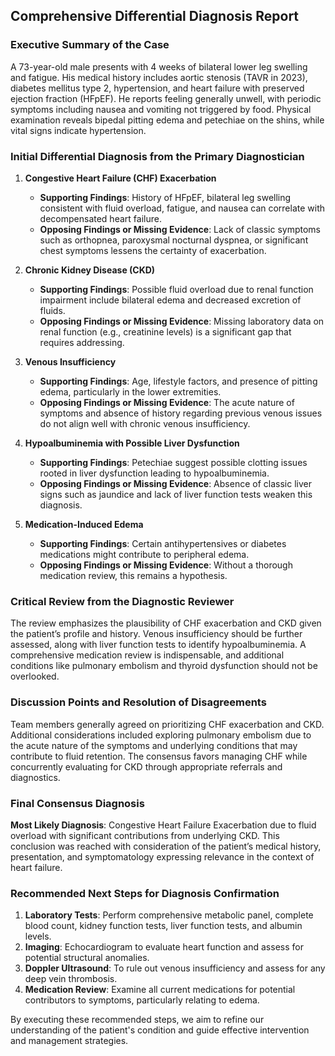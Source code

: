 ## Comprehensive Differential Diagnosis Report

### Executive Summary of the Case
A 73-year-old male presents with 4 weeks of bilateral lower leg swelling and fatigue. His medical history includes aortic stenosis (TAVR in 2023), diabetes mellitus type 2, hypertension, and heart failure with preserved ejection fraction (HFpEF). He reports feeling generally unwell, with periodic symptoms including nausea and vomiting not triggered by food. Physical examination reveals bipedal pitting edema and petechiae on the shins, while vital signs indicate hypertension.

### Initial Differential Diagnosis from the Primary Diagnostician
1. **Congestive Heart Failure (CHF) Exacerbation**
   - **Supporting Findings**: History of HFpEF, bilateral leg swelling consistent with fluid overload, fatigue, and nausea can correlate with decompensated heart failure.
   - **Opposing Findings or Missing Evidence**: Lack of classic symptoms such as orthopnea, paroxysmal nocturnal dyspnea, or significant chest symptoms lessens the certainty of exacerbation.

2. **Chronic Kidney Disease (CKD)**
   - **Supporting Findings**: Possible fluid overload due to renal function impairment include bilateral edema and decreased excretion of fluids.
   - **Opposing Findings or Missing Evidence**: Missing laboratory data on renal function (e.g., creatinine levels) is a significant gap that requires addressing.

3. **Venous Insufficiency**
   - **Supporting Findings**: Age, lifestyle factors, and presence of pitting edema, particularly in the lower extremities.
   - **Opposing Findings or Missing Evidence**: The acute nature of symptoms and absence of history regarding previous venous issues do not align well with chronic venous insufficiency.

4. **Hypoalbuminemia with Possible Liver Dysfunction**
   - **Supporting Findings**: Petechiae suggest possible clotting issues rooted in liver dysfunction leading to hypoalbuminemia.
   - **Opposing Findings or Missing Evidence**: Absence of classic liver signs such as jaundice and lack of liver function tests weaken this diagnosis.

5. **Medication-Induced Edema**
   - **Supporting Findings**: Certain antihypertensives or diabetes medications might contribute to peripheral edema.
   - **Opposing Findings or Missing Evidence**: Without a thorough medication review, this remains a hypothesis.

### Critical Review from the Diagnostic Reviewer
The review emphasizes the plausibility of CHF exacerbation and CKD given the patient’s profile and history. Venous insufficiency should be further assessed, along with liver function tests to identify hypoalbuminemia. A comprehensive medication review is indispensable, and additional conditions like pulmonary embolism and thyroid dysfunction should not be overlooked.

### Discussion Points and Resolution of Disagreements
Team members generally agreed on prioritizing CHF exacerbation and CKD. Additional considerations included exploring pulmonary embolism due to the acute nature of the symptoms and underlying conditions that may contribute to fluid retention. The consensus favors managing CHF while concurrently evaluating for CKD through appropriate referrals and diagnostics.

### Final Consensus Diagnosis
**Most Likely Diagnosis**: Congestive Heart Failure Exacerbation due to fluid overload with significant contributions from underlying CKD. This conclusion was reached with consideration of the patient’s medical history, presentation, and symptomatology expressing relevance in the context of heart failure.

### Recommended Next Steps for Diagnosis Confirmation
1. **Laboratory Tests**: Perform comprehensive metabolic panel, complete blood count, kidney function tests, liver function tests, and albumin levels.
2. **Imaging**: Echocardiogram to evaluate heart function and assess for potential structural anomalies.
3. **Doppler Ultrasound**: To rule out venous insufficiency and assess for any deep vein thrombosis.
4. **Medication Review**: Examine all current medications for potential contributors to symptoms, particularly relating to edema.

By executing these recommended steps, we aim to refine our understanding of the patient's condition and guide effective intervention and management strategies.